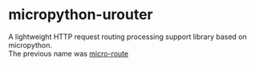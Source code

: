# micropython-urouter
 A lightweight HTTP request routing processing support library based on micropython.  
 The previous name was [micro-route](https://github.com/Li-Lian1069/micro_route)
